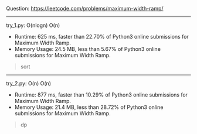 Question: https://leetcode.com/problems/maximum-width-ramp/

---

try_1.py: O(nlogn) O(n)

* Runtime: 625 ms, faster than 22.70% of Python3 online submissions for Maximum Width Ramp.
* Memory Usage: 24.5 MB, less than 5.67% of Python3 online submissions for Maximum Width Ramp.

> sort

---

try_2.py: O(n) O(n)

* Runtime: 877 ms, faster than 10.29% of Python3 online submissions for Maximum Width Ramp.
* Memory Usage: 21.4 MB, less than 28.72% of Python3 online submissions for Maximum Width Ramp.

> dp